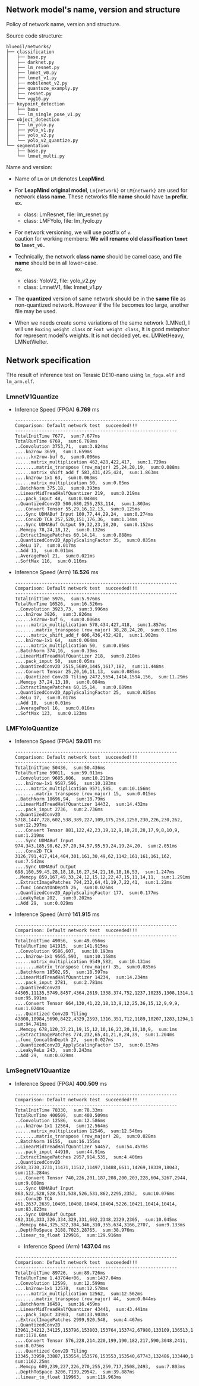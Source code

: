 ## Network model's name, version and structure

Policy of network name, version and structure.


Source code structure:
```
blueoil/networks/
├── classification
│   ├── base.py
│   ├── darknet.py
│   ├── lm_resnet.py
│   ├── lmnet_v0.py
│   ├── lmnet_v1.py
│   ├── mobilenet_v2.py
│   ├── quantuze_examply.py
│   ├── resnet.py
│   └── vgg16.py
├── keypoint_detection
│   ├── base
│   └── lm_single_pose_v1.py
├── object_detection
│   ├── lm_yolo.py
│   ├── yolo_v1.py
│   ├── yolo_v2.py
│   └── yolo_v2_quantize.py 
└── segmentation
    ├── base.py
    └── lmnet_multi.py
```


Name and version: 
* Name of `Lm` or `LM` denotes **LeapMind**.
* For **LeapMind original model**, `Lm{network}` or `LM{network}` are used for network **class name**. These networks **file name** should have **`lm` prefix**.  
  ex.
  * class: LmResnet, file: lm_resnet.py
  * class: LMFYolo, file: lm_fyolo.py  
* For network versioning, we will use postfix of `v`.  
    caution for working members: **We will rename old classification `lmnet` to `lmnet_v0.`**
* Technically, the network **class name** should be camel case, and **file name** should be in all lower-case.  
  ex.
  * class: YoloV2, file: yolo_v2.py
  * class: LmnetV1, file: lmnet_v1.py  

*  The **quantized** version of same network should be in the **same file** as non-quantized network. However if the file becomes too large, another file may be used.
* When we needs create some variations of the same network (LMNet), I will use `Boxing weight class` or `Font weight class`, It is good metaphor for represent model's weights. It is not decided yet. 
ex. LMNetHeavy, LMNetWelter.


## Network specification
THe result of inference test on Terasic DE10-nano using `lm_fpga.elf` and `lm_arm.elf`.

### LmnetV1Quantize
- Inference Speed (FPGA) **6.769** ms
    ```
    -------------------------------------------------------------
    Comparison: Default network test  succeeded!!!
    -------------------------------------------------------------
    TotalInitTime 7677,  sum:7.677ms
    TotalRunTime 6769,  sum:6.769ms
    ..Convolution 3753,71,  sum:3.824ms
    ....kn2row 3659,  sum:3.659ms
    ......kn2row-buf 6,  sum:0.006ms
    ......matrix_multiplication 462,428,422,417,  sum:1.729ms
    ........matrix_transpose (row_major) 25,24,20,19,  sum:0.088ms
    ......matrix_shift_add_f 583,431,425,424,  sum:1.863ms
    ....kn2row-1x1 63,  sum:0.063ms
    ......matrix_multiplication 50,  sum:0.05ms
    ..BatchNorm 375,18,  sum:0.393ms
    ..LinearMidTreadHalfQuantizer 219,  sum:0.219ms
    ....pack_input 48,  sum:0.048ms
    ..QuantizedConv2D 500,680,256,253,114,  sum:1.803ms
    ....Convert Tensor 55,29,16,12,13,  sum:0.125ms
    ....Sync UDMABuf Input 100,77,44,29,24,  sum:0.274ms
    ....Conv2D TCA 257,520,151,176,36,  sum:1.14ms
    ....Sync UDMABuf Output 59,32,23,18,20,  sum:0.152ms
    ..Memcpy 78,24,18,12,  sum:0.132ms
    ..ExtractImagePatches 60,14,14,  sum:0.088ms
    ..QuantizedConv2D_ApplyScalingFactor 35,  sum:0.035ms
    ..ReLu 17,  sum:0.017ms
    ..Add 11,  sum:0.011ms
    ..AveragePool 21,  sum:0.021ms
    ..SoftMax 116,  sum:0.116ms
    ```
- Inference Speed (Arm) **16.526** ms
    ```
    -------------------------------------------------------------
    Comparison: Default network test  succeeded!!!
    -------------------------------------------------------------
    TotalInitTime 5976,  sum:5.976ms
    TotalRunTime 16526,  sum:16.526ms
    ..Convolution 3923,73,  sum:3.996ms
    ....kn2row 3826,  sum:3.826ms
    ......kn2row-buf 6,  sum:0.006ms
    ......matrix_multiplication 578,434,427,418,  sum:1.857ms
    ........matrix_transpose (row_major) 38,28,24,20,  sum:0.11ms
    ......matrix_shift_add_f 606,436,432,428,  sum:1.902ms
    ....kn2row-1x1 64,  sum:0.064ms
    ......matrix_multiplication 50,  sum:0.05ms
    ..BatchNorm 374,16,  sum:0.39ms
    ..LinearMidTreadHalfQuantizer 218,  sum:0.218ms
    ....pack_input 50,  sum:0.05ms
    ..QuantizedConv2D 2515,5689,1445,1617,182,  sum:11.448ms
    ....Convert Tensor 25,20,16,11,13,  sum:0.085ms
    ....Quantized Conv2D Tiling 2472,5654,1414,1594,156,  sum:11.29ms
    ..Memcpy 37,24,13,10,  sum:0.084ms
    ..ExtractImagePatches 60,15,14,  sum:0.089ms
    ..QuantizedConv2D_ApplyScalingFactor 25,  sum:0.025ms
    ..ReLu 17,  sum:0.017ms
    ..Add 10,  sum:0.01ms
    ..AveragePool 16,  sum:0.016ms
    ..SoftMax 123,  sum:0.123ms
    ```

### LMFYoloQuantize
- Inference Speed (FPGA) **59.011** ms
    ```
    -------------------------------------------------------------
    Comparison: Default network test  succeeded!!!
    -------------------------------------------------------------
    TotalInitTime 50436,  sum:50.436ms
    TotalRunTime 59011,  sum:59.011ms
    ..Convolution 9605,606,  sum:10.211ms
    ....kn2row-1x1 9587,596,  sum:10.183ms
    ......matrix_multiplication 9571,585,  sum:10.156ms
    ........matrix_transpose (row_major) 15,  sum:0.015ms
    ..BatchNorm 18696,94,  sum:18.79ms
    ..LinearMidTreadHalfQuantizer 14432,  sum:14.432ms
    ....pack_input 2736,  sum:2.736ms
    ..QuantizedConv2D 5718,1447,728,602,538,389,227,109,175,258,1258,230,226,230,262,  sum:12.397ms
    ....Convert Tensor 881,122,42,23,19,12,9,10,20,28,17,9,8,10,9,  sum:1.219ms
    ....Sync UDMABuf Input 974,343,185,98,62,37,20,34,57,95,59,24,19,24,20,  sum:2.051ms
    ....Conv2D TCA 3126,791,417,414,404,301,161,30,49,62,1142,161,161,161,162,  sum:7.542ms
    ....Sync UDMABuf Output 698,160,59,45,28,18,18,16,27,54,21,16,18,16,53,  sum:1.247ms
    ..Memcpy 859,167,49,33,24,12,15,12,22,47,15,11,14,11,  sum:1.291ms
    ..ExtractImagePatches 794,232,64,41,19,7,22,41,  sum:1.22ms
    ..func_ConcatOnDepth 26,  sum:0.026ms
    ..QuantizedConv2D_ApplyScalingFactor 177,  sum:0.177ms
    ..LeakyReLu 202,  sum:0.202ms
    ..Add 29,  sum:0.029ms
    ```
- Inference Speed (Arm) **141.915** ms
    ```
    -------------------------------------------------------------
    Comparison: Default network test  succeeded!!!
    -------------------------------------------------------------
    TotalInitTime 49056,  sum:49.056ms
    TotalRunTime 141915,  sum:141.915ms
    ..Convolution 9586,607,  sum:10.193ms
    ....kn2row-1x1 9565,593,  sum:10.158ms
    ......matrix_multiplication 9549,582,  sum:10.131ms
    ........matrix_transpose (row_major) 35,  sum:0.035ms
    ..BatchNorm 18502,95,  sum:18.597ms
    ..LinearMidTreadHalfQuantizer 14234,  sum:14.234ms
    ....pack_input 2781,  sum:2.781ms
    ..QuantizedConv2D 44505,11135,5749,8457,4364,2619,1338,374,752,1237,10235,1308,1314,1302,1302,  sum:95.991ms
    ....Convert Tensor 664,130,41,22,18,13,9,12,25,36,15,12,9,9,9,  sum:1.024ms
    ....Quantized Conv2D Tiling 43808,10984,5690,8422,4329,2593,1316,351,712,1189,10207,1283,1294,1281,1282,  sum:94.741ms
    ..Memcpy 678,120,37,21,19,15,12,10,16,23,20,10,10,9,  sum:1ms
    ..ExtractImagePatches 774,232,65,41,21,8,24,39,  sum:1.204ms
    ..func_ConcatOnDepth 27,  sum:0.027ms
    ..QuantizedConv2D_ApplyScalingFactor 157,  sum:0.157ms
    ..LeakyReLu 243,  sum:0.243ms
    ..Add 29,  sum:0.029ms
    ```

### LmSegnetV1Quantize
- Inference Speed (FPGA) **400.509** ms
    ```
    -------------------------------------------------------------
    Comparison: Default network test  succeeded!!!
    -------------------------------------------------------------
    TotalInitTime 78330,  sum:78.33ms
    TotalRunTime 400509,  sum:400.509ms
    ..Convolution 12586,  sum:12.586ms
    ....kn2row-1x1 12564,  sum:12.564ms
    ......matrix_multiplication 12546,  sum:12.546ms
    ........matrix_transpose (row_major) 28,  sum:0.028ms
    ..BatchNorm 16155,  sum:16.155ms
    ..LinearMidTreadHalfQuantizer 54457,  sum:54.457ms
    ....pack_input 44910,  sum:44.91ms
    ..ExtractImagePatches 2957,914,535,  sum:4.406ms
    ..QuantizedConv2D 2593,3730,3731,11471,11512,11497,11488,6611,14269,18339,18043,  sum:113.284ms
    ....Convert Tensor 740,226,201,187,208,200,203,228,604,3267,2944,  sum:9.008ms
    ....Sync UDMABuf Input 863,522,528,528,531,538,526,531,862,2295,2352,  sum:10.076ms
    ....Conv2D TCA 451,2637,2639,10405,10408,10404,10404,5226,10421,10414,10414,  sum:83.823ms
    ....Sync UDMABuf Output 492,316,333,326,334,329,331,602,2348,2329,2305,  sum:10.045ms
    ..Memcpy 664,325,322,304,346,310,355,634,3166,2707,  sum:9.133ms
    ..DepthToSpace 3188,7023,28765,  sum:38.976ms
    ..linear_to_float 129916,  sum:129.916ms
    ```
    - Inference Speed (Arm) **1437.04** ms
    ```
    -------------------------------------------------------------
    Comparison: Default network test  succeeded!!!
    -------------------------------------------------------------
    TotalInitTime 89726,  sum:89.726ms
    TotalRunTime 1.43704e+06,  sum:1437.04ms
    ..Convolution 12599,  sum:12.599ms
    ....kn2row-1x1 12578,  sum:12.578ms
    ......matrix_multiplication 12562,  sum:12.562ms
    ........matrix_transpose (row_major) 44,  sum:0.044ms
    ..BatchNorm 16459,  sum:16.459ms
    ..LinearMidTreadHalfQuantizer 43441,  sum:43.441ms
    ....pack_input 33903,  sum:33.903ms
    ..ExtractImagePatches 2999,920,548,  sum:4.467ms
    ..QuantizedConv2D 13961,34212,34125,153796,153803,153764,153742,67980,133109,136513,135597,  sum:1170.6ms
    ....Convert Tensor 576,228,214,220,199,190,182,217,590,3048,2411,  sum:8.075ms
    ....Quantized Conv2D Tiling 13345,33959,33887,153554,153576,153553,153540,67743,132486,133440,133164,  sum:1162.25ms
    ..Memcpy 609,239,227,226,270,255,259,717,2508,2493,  sum:7.803ms
    ..DepthToSpace 3206,7139,29542,  sum:39.887ms
    ..linear_to_float 119963,  sum:119.963ms
    ```
